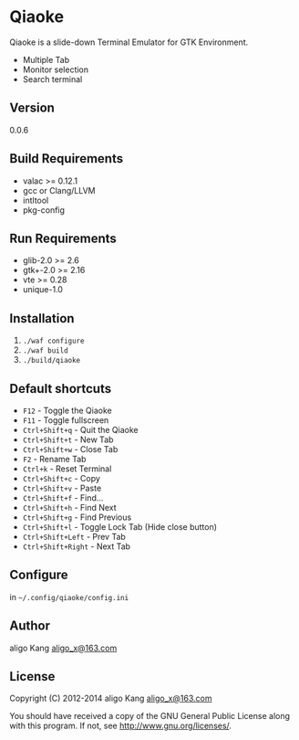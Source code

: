 Qiaoke
=========
Qiaoke is a slide-down Terminal Emulator for GTK Environment.

  - Multiple Tab
  - Monitor selection
  - Search terminal

Version
-
0.0.6

Build Requirements
-
 * valac >= 0.12.1
 * gcc or Clang/LLVM
 * intltool
 * pkg-config

Run Requirements
-
 * glib-2.0 >= 2.6
 * gtk+-2.0 >= 2.16
 * vte >= 0.28
 * unique-1.0

Installation
-
1. `./waf configure`
2. `./waf build`
3. `./build/qiaoke`

Default shortcuts
-
 * `F12` - Toggle the Qiaoke
 * `F11` - Toggle fullscreen
 * `Ctrl+Shift+q` - Quit the Qiaoke
 * `Ctrl+Shift+t` - New Tab
 * `Ctrl+Shift+w` - Close Tab
 * `F2` - Rename Tab
 * `Ctrl+k` - Reset Terminal
 * `Ctrl+Shift+c` - Copy
 * `Ctrl+Shift+v` - Paste
 * `Ctrl+Shift+f` - Find...
 * `Ctrl+Shift+h` - Find Next
 * `Ctrl+Shift+g` - Find Previous
 * `Ctrl+Shift+l` - Toggle Lock Tab (Hide close button)
 * `Ctrl+Shift+Left`  - Prev Tab
 * `Ctrl+Shift+Right` - Next Tab

Configure
-
in `~/.config/qiaoke/config.ini`

Author
-
aligo Kang <aligo_x@163.com>

License
-
Copyright (C) 2012-2014 aligo Kang <aligo_x@163.com>

You should have received a copy of the GNU General Public License along with this program. If not, see http://www.gnu.org/licenses/.